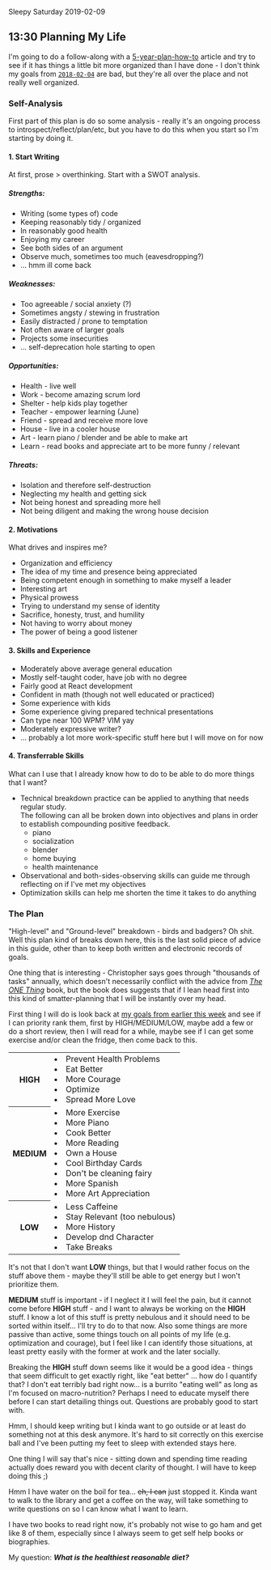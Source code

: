 Sleepy Saturday
2019-02-09

## 13:30 Planning My Life
I'm going to do a follow-along with a [5-year-plan-how-to](https://medium.com/personal-growth/how-to-create-your-five-year-master-plan-471f57d7b964) article and try to see if it has things a little bit more organized than I have done - I don't think my goals from [`2018-02-04`](./04.md) are bad, but they're all over the place and not really well organized.

### Self-Analysis
First part of this plan is do so some analysis - really it's an ongoing process to introspect/reflect/plan/etc, but you have to do this when you start so I'm starting by doing it.

#### 1. Start Writing
At first, prose > overthinking. Start with a SWOT analysis.

##### Strengths:
- Writing (some types of) code
- Keeping reasonably tidy / organized
- In reasonably good health
- Enjoying my career
- See both sides of an argument
- Observe much, sometimes too much (eavesdropping?)
- ... hmm ill come back

##### Weaknesses:
- Too agreeable / social anxiety (?)
- Sometimes angsty / stewing in frustration
- Easily distracted / prone to temptation
- Not often aware of larger goals
- Projects some insecurities
- ... self-deprecation hole starting to open

##### Opportunities:
- Health - live well
-	Work - become amazing scrum lord
- Shelter - help kids play together
- Teacher - empower learning (June)
- Friend - spread and receive more love
- House - live in a cooler house
- Art - learn piano / blender and be able to make art
- Learn - read books and appreciate art to be more funny / relevant

##### Threats:
- Isolation and therefore self-destruction
- Neglecting my health and getting sick 
- Not being honest and spreading more hell
- Not being diligent and making the wrong house decision

#### 2. Motivations
What drives and inspires me?

- Organization and efficiency
- The idea of my time and presence being appreciated
- Being competent enough in something to make myself a leader
- Interesting art
- Physical prowess
- Trying to understand my sense of identity
- Sacrifice, honesty, trust, and humility
- Not having to worry about money
- The power of being a good listener

#### 3. Skills and Experience
- Moderately above average general education
- Mostly self-taught coder, have job with no degree
- Fairly good at React development
- Confident in math (though not well educated or practiced)
- Some experience with kids
- Some experience giving prepared technical presentations
- Can type near 100 WPM? VIM yay
- Moderately expressive writer?
- ... probably a lot more work-specific stuff here but I will move on for now

#### 4. Transferrable Skills
What can I use that I already know how to do to be able to do more things that I want?

- Technical breakdown practice can be applied to anything that needs regular study.  
The following can all be broken down into objectives and plans in order to establish compounding positive feedback.
	- piano
	- socialization
	- blender
	- home buying
	- health maintenance
- Observational and both-sides-observing skills can guide me through reflecting on if I've met my objectives 
- Optimization skills can help me shorten the time it takes to do anything

### The Plan
"High-level" and "Ground-level" breakdown - birds and badgers?
Oh shit. Well this plan kind of breaks down here, this is the last solid piece of advice in this guide, other than to keep both written and electronic records of goals.

One thing that is interesting - Christopher says goes through "thousands of tasks" annually, which doesn't necessarily conflict with the advice from [*The ONE Thing*](https://www.the1thing.com/) book, but the book does suggests that if I lean head first into this kind of smatter-planning that I will be instantly over my head.

First thing I will do is look back at [my goals from earlier this week](./04.md) and see if I can priority rank them, first by HIGH/MEDIUM/LOW, maybe add a few or do a short review, then I will read for a while, maybe see if I can get some exercise and/or clean the fridge, then come back to this.

<table>
<!-- <thead>
<tr>
</tr>
</thead> -->
<tbody>
	<tr>
	<th>HIGH</th>
	<td>
		<li>Prevent Health Problems</li>
		<li>Eat Better</li>
		<li>More Courage</li>
		<li>Optimize</li>
		<li>Spread More Love</li>
	</td>
	</tr>
	<tr>
	<th>MEDIUM</th>
	<td>
		<li>More Exercise</li>
		<li>More Piano</li>
		<li>Cook Better</li>
		<li>More Reading</li>
		<li>Own a House</li>
		<li>Cool Birthday Cards</li>
		<li>Don't be cleaning fairy</li>
		<li>More Spanish</li>
		<li>More Art Appreciation</li>
	</td>
	</tr>
	<tr>
	<th>LOW</th>
	<td>
		<li>Less Caffeine</li>
		<li>Stay Relevant (too nebulous)</li>
		<li>More History</li>
		<li>Develop dnd Character</li>
		<li>Take Breaks</li>
	</td>
	</tr>
</tbody>
</table>

It's not that I don't want **LOW** things, but that I would rather focus on the stuff above them - maybe they'll still be able to get energy but I won't prioritize them.

**MEDIUM** stuff is important - if I neglect it I will feel the pain, but it cannot come before **HIGH** stuff - and I want to always be working on the **HIGH** stuff. I know a lot of this stuff is pretty nebulous and it should need to be sorted within itself... I'll try to do to that now. Also some things are more passive than active, some things touch on all points of my life (e.g. optimization and courage), but I feel like I can identify those situations, at least pretty easily with the former at work and the later socially.

Breaking the **HIGH** stuff down seems like it would be a good idea - things that seem difficult to get exactly right, like "eat better" ... how do I quantify that? I don't eat terribly bad right now... is a burrito "eating well" as long as I'm focused on macro-nutrition? Perhaps I need to educate myself there before I can start detailing things out. Questions are probably good to start with.

Hmm, I should keep writing but I kinda want to go outside or at least do something not at this desk anymore. It's hard to sit correctly on this exercise ball and I've been putting my feet to sleep with extended stays here.

One thing I will say that's nice - sitting down and spending time reading actually does reward you with decent clarity of thought. I will have to keep doing this ;)

Hmm I have water on the boil for tea... <s>eh, I can</s> just stopped it. Kinda want to walk to the library and get a coffee on the way, will take something to write questions on so I can know what I want to learn.

I have two books to read right now, it's probably not wise to go ham and get like 8 of them, especially since I always seem to get self help books or biographies.

My question: ***What is the healthiest reasonable diet?***